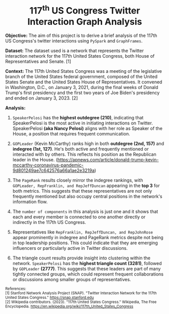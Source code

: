 <h1><center>117<sup>th</sup> US Congress Twitter Interaction Graph Analysis</center></h1>

**Objective:** The aim of this project is to derive a brief analysis of the 117th US Congress's twitter interactions using `PySpark` and `GraphFrames`.

**Dataset:** The dataset used is a network that represents the Twitter interaction network for the 117th United States Congress, both House of Representatives and Senate. [1]

**Context:** The 117th United States Congress was a meeting of the legislative branch of the United States federal government, composed of the United States Senate and the United States House of Representatives. It convened in Washington, D.C., on January 3, 2021, during the final weeks of Donald Trump's first presidency and the first two years of Joe Biden's presidency and ended on January 3, 2023. [2]

**Analysis:**
1. `SpeakerPelosi` has the **highest outdegree (210)**, indicating that SpeakerPelosi is the most active in initiating interactions on Twitter. SpeakerPelosi **(aka Nancy Pelosi)** aligns with her role as Speaker of the House, a position that requires frequent communication.

2. `GOPLeader` (Kevin McCarthy) ranks high in both **outdegree (2nd, 157)** and **indegree (1st, 127)**. He's both active and frequently mentioned or interacted with by others. This reflects his position as the Republican leader in the House. (https://apnews.com/article/donald-trump-kevin-mccarthy-coronavirus-pandemic-9d801249ae7c642576a66a1ae2e3219a)

3. The `PageRank` results closely mirror the indegree rankings, with `GOPLeader, RepFranklin, and RepJeffDuncan` appearing in the **top 3** for both metrics. This suggests that these representatives are not only frequently mentioned but also occupy central positions in the network's information flow.

4. The `number of components` in this analysis is just one and it shows that each and every member is connected to one another directly or indirectly in the 117th US Congress.

5. Representatives like `RepFranklin, RepJeffDuncan, and RepJohnRose` appear prominently in indegree and PageRank metrics despite not being in top leadership positions. This could indicate that they are emerging influencers or particularly active in Twitter discussions.

6. The triangle count results provide insight into clustering within the network. `SpeakerPelosi` has the **highest triangle count (3281)**, followed by `GOPLeader` **(2777)**. This suggests that these leaders are part of many tightly connected groups, which could represent frequent collaborations or discussions among smaller groups of representatives.

<small> References:<br> [1] Stanford Network Analysis Project (SNAP). "Twitter Interaction Network for the 117th United States Congress." https://snap.stanford.edu<br> [2] Wikipedia contributors. (2023). "117th United States Congress." Wikipedia, The Free Encyclopedia. https://en.wikipedia.org/wiki/117th_United_States_Congress </small>
